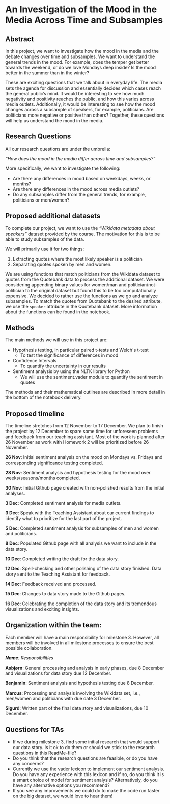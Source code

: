 
# An Investigation of the Mood in the Media Across Time and Subsamples


## Abstract

In this project, we want to investigate how the mood in the media and the debate changes over time and subsamples. We want to understand the general trends in the mood. For example, does the temper get better towards the weekend, or do we love Mondays deep inside? Is the mood better in the summer than in the winter?

These are exciting questions that we talk about in everyday life. The media sets the agenda for discussion and essentially decides which cases reach the general public’s mind. It would be interesting to see how much negativity and positivity reaches the public, and how this varies across media outlets. Additionally, it would be interesting to see how the mood changes across a subsample of speakers, for example, politicians. Are politicians more negative or positive than others? Together, these questions will help us understand the mood in the media.


## Research Questions

All our research questions are under the umbrella:

*“How does the mood in the media differ across time and subsamples?”* 

More specifically, we want to investigate the following:
* Are there any differences in mood based on weekdays, weeks, or months?
* Are there any differences in the mood across media outlets?
* Do any subsamples differ from the general trends, for example, politicians or men/women?



## Proposed additional datasets
To complete our project, we want to use the *“Wikidata metadata about speakers”* dataset provided by the course. The motivation for this is to be able to study subsamples of the data. 

We will primarily use it for two things:
 1) Extracting quotes where the most likely speaker is a politician
 2) Separating quotes spoken by men and women.

We are using functions that match politicians from the Wikidata dataset to quotes from the Quotebank data to process the additional dataset. We were considering appending binary values for women/man and politician/not-politician to the original dataset but found this to be too computationally expensive. We decided to rather use the functions as we go and analyze subsamples. To match the quotes from Quotebank to the desired attribute, we use the `speaker` attribute in the Quotebank dataset. More information about the functions can be found in the notebook. 
 
## Methods
The main methods we will use in this project are:
* Hypothesis testing, in particular paired t-tests and Welch's t-test
    * To test the significance of differences in mood
* Confidence Intervals
    * To quantify the uncertainty in our results
* Sentiment analysis by using the NLTK library for Python
    * We will use the sentiment.vader module to quantify the sentiment in quotes 

The methods and their mathematical outlines are described in more detail in the bottom of the notebook delivery.

## Proposed timeline
The timeline stretches from 12 November to 17 December. We plan to finish the project by 12 December to spare some time for unforeseen problems and feedback from our teaching assistant. Most of the work is planned after 26 November as work with Homework 2 will be prioritized before 26 November.

__26 Nov__: Initial sentiment analysis on the mood on Mondays vs. Fridays and corresponding significance testing completed.

__28 Nov__: Sentiment analysis and hypothesis testing for the mood over weeks/seasons/months completed.

__30 Nov__: Initial Github page created with non-polished results from the initial analyses.

__3 Dec__: Completed sentiment analysis for media outlets.

__3 Dec__: Speak with the Teaching Assistant about our current findings to identify what to prioritize for the last part of the project.

__5 Dec__: Completed sentiment analysis for subsamples of men and women and politicians.

__8 Dec__: Populated Github page with all analysis we want to include in the data story.

__10 Dec__: Completed writing the draft for the data story.

__12 Dec__: Spell-checking and other polishing of the data story finished. Data story sent to the Teaching Assistant for feedback.

__14 Dec__: Feedback received and processed. 

__15 Dec__: Changes to data story made to the Github pages.

__16 Dec__: Celebrating the completion of the data story and its tremendous visualizations and exciting insights.

## Organization within the team:
Each member will have a main responsibility for milestone 3. However, all members will be involved in all milestone processes to ensure the best possible collaboration.

*__Name__: Responsibilities*

__Asbjørn__: General processing and analysis in early phases, due 8 December and visualizations for data story due 12 December.

__Benjamin__: Sentiment analysis and hypothesis testing due 8 December.

__Marcus__: Processing and analysis involving the Wikidata set, i.e., men/women and politicians with due date 3 December.

__Sigurd__: Written part of the final data story and visualizations, due 10 December.

## Questions for TAs
* If we during milestone 3, find some initial research that would support our data story. Is it ok to do them or should we stick to the research questions in this ReadMe-file?
* Do you think that the research questions are feasible, or do you have any concerns?
* Currently we use the vader lexicon to implement our sentiment analysis. Do you have any experience with this lexicon and if so, do you think it is a smart choice of model for sentiment analysis? Alternatively, do you have any alternative options you recommend? 
* If you see any improvements we could do to make the code run faster on the big dataset, we would love to hear them!
